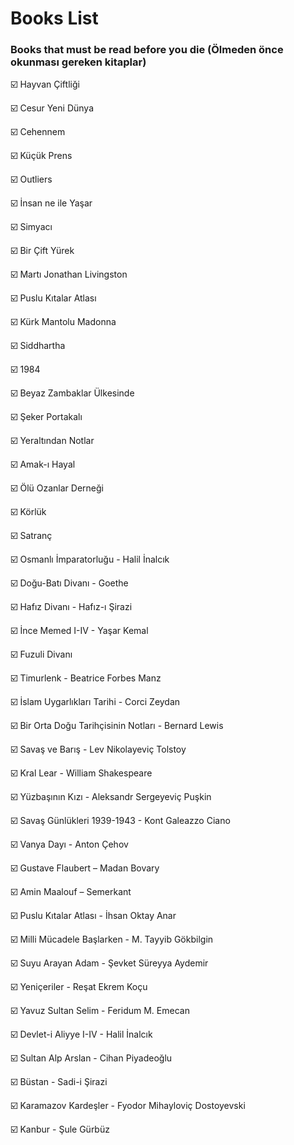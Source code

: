 # Books List

### Books that must be read before you die (Ölmeden önce okunması gereken kitaplar)

☑️ Hayvan Çiftliği

☑️ Cesur Yeni Dünya

☑️ Cehennem

☑️ Küçük Prens

☑️ Outliers

☑️ İnsan ne ile Yaşar

☑️ Simyacı

☑️ Bir Çift Yürek

☑️ Martı Jonathan Livingston

☑️ Puslu Kıtalar Atlası

☑️ Kürk Mantolu Madonna

☑️ Siddhartha

☑️ 1984 

☑️ Beyaz Zambaklar Ülkesinde

☑️ Şeker Portakalı

☑️ Yeraltından Notlar

☑️ Amak-ı Hayal

☑️ Ölü Ozanlar Derneği

☑️ Körlük

☑️ Satranç

☑️ Osmanlı İmparatorluğu - Halil İnalcık

☑️ Doğu-Batı Divanı - Goethe

☑️ Hafız Divanı - Hafız-ı Şirazi

☑️ İnce Memed I-IV - Yaşar Kemal

☑️ Fuzuli Divanı

☑️ Timurlenk - Beatrice Forbes Manz

☑️ İslam Uygarlıkları Tarihi - Corci Zeydan

☑️ Bir Orta Doğu Tarihçisinin Notları - Bernard Lewis

☑️ Savaş ve Barış - Lev Nikolayeviç Tolstoy

☑️ Kral Lear - William Shakespeare

☑️ Yüzbaşının Kızı - Aleksandr Sergeyeviç Puşkin

☑️ Savaş Günlükleri 1939-1943 - Kont Galeazzo Ciano

☑️ Vanya Dayı - Anton Çehov

☑️ Gustave Flaubert – Madan Bovary

☑️ Amin Maalouf – Semerkant

☑️ Puslu Kıtalar Atlası - İhsan Oktay Anar

☑️ Milli Mücadele Başlarken - M. Tayyib Gökbilgin

☑️ Suyu Arayan Adam - Şevket Süreyya Aydemir

☑️ Yeniçeriler - Reşat Ekrem Koçu

☑️ Yavuz Sultan Selim - Feridum M. Emecan

☑️ Devlet-i Aliyye I-IV - Halil İnalcık

☑️ Sultan Alp Arslan - Cihan Piyadeoğlu

☑️ Büstan - Sadi-i Şirazi

☑️ Karamazov Kardeşler - Fyodor Mihayloviç Dostoyevski

☑️ Kanbur - Şule Gürbüz
